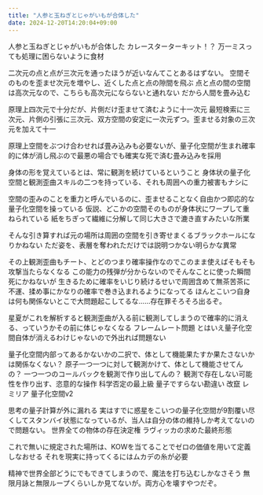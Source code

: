```yaml
---
title: "人参と玉ねぎとじゃがいもが合体した"
date: 2024-12-20T14:20:04+09:00
---
```

人参と玉ねぎとじゃがいもが合体した
カレースターターキット！？
万一ミスっても処理に困らないように食材

二次元の点と点が三次元を通ったほうが近いなんてことあるはずない。
空間そのものを歪ませ次元を増やし、近くした点と点の隙間を飛ぶ
点と点の間の空間は高次元なので、こちらも高次元にならないと通れない
だから人間を畳み込む

原理上四次元で十分だが、片側だけ歪ませて済むように十一次元
最短検索に三次元、片側の引張に三次元、双方空間の安定に一次元ずつ。歪ませる対象の三次元を加えて十一

原理上空間をぶつけ合わせれば畳み込みも必要ないが、量子化空間が生まれ確率的に体が消し飛ぶので最悪の場合でも確実な死で済む畳み込みを採用


身体の形を覚えているとは、常に観測を続けているということ
身体状の量子化空間と観測歪曲スキルの二つを持っている、それも周囲への重力被害もナシに

空間の歪みのことを重力と呼んでいるのに、歪ませることなく自由かつ即応的な量子化空間を操っている
仮説、どこかの空間そのものが身体状にワープして重ねられている
紙をちぎって繊維に分解して同じ大きさで漉き直すみたいな所業

そんな引き算すれば元の場所は周囲の空間を引き寄せまくるブラックホールになりかねない
ただ姿を、表層を奪われただけでは説明つかない明らかな異常

その上観測歪曲もチート、とどのつまり確率操作なのでこのまま使えばそもそも攻撃当たらなくなる
この能力の残弾が分からないのでそんなことに使った瞬間死にかねないが
生きるために確率をいじり続けるせいで周囲含めて無茶苦茶に不運、揉め事にかなりの確率で巻き込まれるようになってる
ほんとこいつ自身は何も関係ないとこで大問題起こしてるな……存在罪そろそろ出るぞ。

星夏がこれを解析すると観測歪曲が入る前に観測してしまうので確率的に消える、っていうかその前に体じゃなくなる
フレームレート問題
とはいえ量子化空間自体が消えるわけじゃないので外出れば問題ない


量子化空間内部ってあるかないかの二択で、体として機能果たすか果たさないかは関係なくない？
原子一つ一つに対して観測かけて、体として機能させてんの？
一つ一つのコールバックを観測で作り出してんの？
観測で存在しない可能性を作り出す、恣意的な操作
科学否定の最上級
量子ですらない勘違い
改竄
レミリア
量子化空間v2

思考の量子計算が外に漏れる
実はすでに惑星をこいつの量子化空間が9割覆い尽くしてスタンバイ状態になっているが、当人は自分の体の維持しか考えてないので問題ない。
世界全ての物体の存在決定権
ラヴィッカの求めた最終形態

これで無いに規定された場所は、KOWを当てることでゼロの価値を用いて定義しなおせる
それを現実に持ってくるにはムカデの糸が必要

精神で世界全部どうにでもできてしまうので、魔法を打ち込むしかなさそう
無限月詠と無限ループくらいしか見てないが。両方心を壊すやつだぞ。
